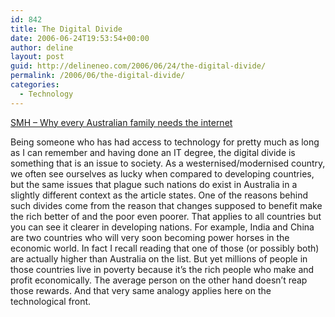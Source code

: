```yaml
---
id: 842
title: The Digital Divide
date: 2006-06-24T19:53:54+00:00
author: deline
layout: post
guid: http://delineneo.com/2006/06/24/the-digital-divide/
permalink: /2006/06/the-digital-divide/
categories:
  - Technology
---
```

[SMH &#8211; Why every Australian family needs the internet](http://www.smh.com.au/news/technology/why-every-australian-family-needs-the-internet/2006/06/23/1150845378898.html?page=fullpage#contentSwap1)
  
Being someone who has had access to technology for pretty much as long as I can remember and having done an IT degree, the digital divide is something that is an issue to society. As a westernised/modernised country, we often see ourselves as lucky when compared to developing countries, but the same issues that plague such nations do exist in Australia in a slightly different context as the article states. One of the reasons behind such divides come from the reason that changes supposed to benefit make the rich better of and the poor even poorer. That applies to all countries but you can see it clearer in developing nations. For example, India and China are two countries who will very soon becoming power horses in the economic world. In fact I recall reading that one of those (or possibly both) are actually higher than Australia on the list. But yet millions of people in those countries live in poverty because it&#8217;s the rich people who make and profit economically. The average person on the other hand doesn&#8217;t reap those rewards. And that very same analogy applies here on the technological front.